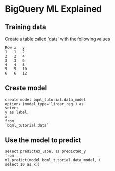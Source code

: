 # BigQuery ML Explained

## Training data
Create a table called 'data' with the following values

    Row	x	y	 
    1	1	2	 
    2	2	4	 
    3	3	6	 
    4	4	8	 
    5	5	10	 
    6	6	12

## Create model

    create model bqml_tutorial.data_model
    options (model_type='linear_reg') as
    select
    y as label,
    x
    from
    `bqml_tutorial.data` 

## Use the model to predict

    select predicted_label as predicted_y
    from
    ml.predict(model bqml_tutorial.data_model, (
    select 10 as x)) 